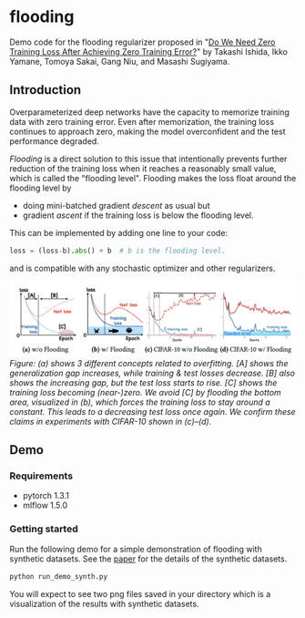 # flooding
Demo code for the flooding regularizer proposed in "[Do We Need Zero Training Loss After Achieving Zero Training Error?](https://arxiv.org/abs/2002.08709)" by Takashi Ishida, Ikko Yamane, Tomoya Sakai, Gang Niu, and Masashi Sugiyama.

## Introduction

Overparameterized deep networks have the capacity to memorize training data with zero training error.
Even after memorization, the training loss continues to approach zero, making the model overconfident and the test performance degraded.
<!-- Since existing regularizers do not directly aim to avoid zero training loss, they often fail to maintain a moderate level of training loss, ending up with a too small or too large loss. -->

*Flooding* is a direct solution to this issue that intentionally prevents further reduction of the training loss when it reaches a reasonably small value, which is called the "flooding level".
Flooding makes the loss float around the flooding level by
- doing mini-batched gradient *descent* as usual but
- gradient *ascent* if the training loss is below the flooding level.

This can be implemented by adding one line to your code:
```python
loss = (loss-b).abs() + b  # b is the flooding level.
```
and is compatible with any stochastic optimizer and other regularizers.
<!-- With flooding, the model will continue to “random walk” with the same non-zero training loss, and we expect it to drift into an area with a flat loss landscape that leads to better generalization. -->
![](fig1.png)
*Figure: (a) shows 3 different concepts related to overfitting. [A] shows the generalization gap increases, while training & test losses decrease. [B] also shows the increasing gap, but the test loss starts to rise. [C] shows the training loss becoming (near-)zero. We avoid [C] by flooding the bottom area, visualized in (b), which forces the training loss to stay around a constant. This leads to a decreasing test loss once again. We confirm these claims in experiments with CIFAR-10 shown in (c)–(d).*

## Demo

### Requirements
- pytorch 1.3.1
- mlflow 1.5.0

### Getting started
Run the following demo for a simple demonstration of flooding with synthetic datasets.  See the [paper](https://arxiv.org/abs/2002.08709) for the details of the synthetic datasets.

```bash
python run_demo_synth.py
```

You will expect to see two png files saved in your directory which is a visualization of the results with synthetic datasets.
